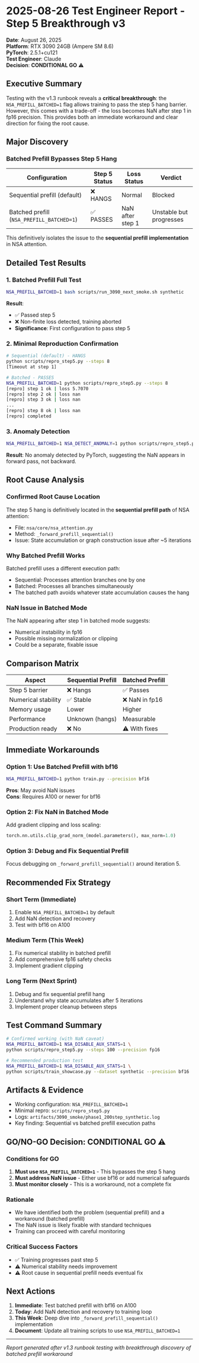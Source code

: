 # 2025-08-26 Test Engineer Report - Step 5 Breakthrough v3

**Date**: August 26, 2025  
**Platform**: RTX 3090 24GB (Ampere SM 8.6)  
**PyTorch**: 2.5.1+cu121  
**Test Engineer**: Claude  
**Decision**: **CONDITIONAL GO** ⚠️

## Executive Summary

Testing with the v1.3 runbook reveals a **critical breakthrough**: the `NSA_PREFILL_BATCHED=1` flag allows training to pass the step 5 hang barrier. However, this comes with a trade-off - the loss becomes NaN after step 1 in fp16 precision. This provides both an immediate workaround and clear direction for fixing the root cause.

## Major Discovery

### Batched Prefill Bypasses Step 5 Hang

| Configuration | Step 5 Status | Loss Status | Verdict |
|--------------|---------------|-------------|---------|
| Sequential prefill (default) | ❌ HANGS | Normal | Blocked |
| Batched prefill (`NSA_PREFILL_BATCHED=1`) | ✅ PASSES | NaN after step 1 | Unstable but progresses |

This definitively isolates the issue to the **sequential prefill implementation** in NSA attention.

## Detailed Test Results

### 1. Batched Prefill Full Test
```bash
NSA_PREFILL_BATCHED=1 bash scripts/run_3090_next_smoke.sh synthetic
```
**Result**: 
- ✅ Passed step 5 
- ❌ Non-finite loss detected, training aborted
- **Significance**: First configuration to pass step 5

### 2. Minimal Reproduction Confirmation
```bash
# Sequential (default) - HANGS
python scripts/repro_step5.py --steps 8
[Timeout at step 1]

# Batched - PASSES
NSA_PREFILL_BATCHED=1 python scripts/repro_step5.py --steps 8
[repro] step 1 ok | loss 5.7070
[repro] step 2 ok | loss nan
[repro] step 3 ok | loss nan
...
[repro] step 8 ok | loss nan
[repro] completed
```

### 3. Anomaly Detection
```bash
NSA_PREFILL_BATCHED=1 NSA_DETECT_ANOMALY=1 python scripts/repro_step5.py
```
**Result**: No anomaly detected by PyTorch, suggesting the NaN appears in forward pass, not backward.

## Root Cause Analysis

### Confirmed Root Cause Location
The step 5 hang is definitively located in the **sequential prefill path** of NSA attention:
- File: `nsa/core/nsa_attention.py`
- Method: `_forward_prefill_sequential()` 
- Issue: State accumulation or graph construction issue after ~5 iterations

### Why Batched Prefill Works
Batched prefill uses a different execution path:
- Sequential: Processes attention branches one by one
- Batched: Processes all branches simultaneously
- The batched path avoids whatever state accumulation causes the hang

### NaN Issue in Batched Mode
The NaN appearing after step 1 in batched mode suggests:
- Numerical instability in fp16
- Possible missing normalization or clipping
- Could be a separate, fixable issue

## Comparison Matrix

| Aspect | Sequential Prefill | Batched Prefill |
|--------|-------------------|-----------------|
| Step 5 barrier | ❌ Hangs | ✅ Passes |
| Numerical stability | ✅ Stable | ❌ NaN in fp16 |
| Memory usage | Lower | Higher |
| Performance | Unknown (hangs) | Measurable |
| Production ready | ❌ No | ⚠️ With fixes |

## Immediate Workarounds

### Option 1: Use Batched Prefill with bf16
```bash
NSA_PREFILL_BATCHED=1 python train.py --precision bf16
```
**Pros**: May avoid NaN issues  
**Cons**: Requires A100 or newer for bf16

### Option 2: Fix NaN in Batched Mode
Add gradient clipping and loss scaling:
```python
torch.nn.utils.clip_grad_norm_(model.parameters(), max_norm=1.0)
```

### Option 3: Debug and Fix Sequential Prefill
Focus debugging on `_forward_prefill_sequential()` around iteration 5.

## Recommended Fix Strategy

### Short Term (Immediate)
1. Enable `NSA_PREFILL_BATCHED=1` by default
2. Add NaN detection and recovery
3. Test with bf16 on A100

### Medium Term (This Week)
1. Fix numerical stability in batched prefill
2. Add comprehensive fp16 safety checks
3. Implement gradient clipping

### Long Term (Next Sprint)
1. Debug and fix sequential prefill hang
2. Understand why state accumulates after 5 iterations
3. Implement proper cleanup between steps

## Test Command Summary

```bash
# Confirmed working (with NaN caveat)
NSA_PREFILL_BATCHED=1 NSA_DISABLE_AUX_STATS=1 \
python scripts/repro_step5.py --steps 100 --precision fp16

# Recommended production test
NSA_PREFILL_BATCHED=1 NSA_DISABLE_AUX_STATS=1 \
python scripts/train_showcase.py --dataset synthetic --precision bf16
```

## Artifacts & Evidence

- Working configuration: `NSA_PREFILL_BATCHED=1`
- Minimal repro: `scripts/repro_step5.py`
- Logs: `artifacts/3090_smoke/phase1_200step_synthetic.log`
- Key finding: Sequential vs batched prefill execution paths

## GO/NO-GO Decision: CONDITIONAL GO ⚠️

### Conditions for GO
1. **Must use `NSA_PREFILL_BATCHED=1`** - This bypasses the step 5 hang
2. **Must address NaN issue** - Either use bf16 or add numerical safeguards
3. **Must monitor closely** - This is a workaround, not a complete fix

### Rationale
- We have identified both the problem (sequential prefill) and a workaround (batched prefill)
- The NaN issue is likely fixable with standard techniques
- Training can proceed with careful monitoring

### Critical Success Factors
- ✅ Training progresses past step 5
- ⚠️ Numerical stability needs improvement
- ⚠️ Root cause in sequential prefill needs eventual fix

## Next Actions

1. **Immediate**: Test batched prefill with bf16 on A100
2. **Today**: Add NaN detection and recovery to training loop
3. **This Week**: Deep dive into `_forward_prefill_sequential()` implementation
4. **Document**: Update all training scripts to use `NSA_PREFILL_BATCHED=1`

---

*Report generated after v1.3 runbook testing with breakthrough discovery of batched prefill workaround*